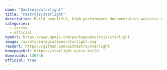 ```yaml
---
name: "@astrojs/starlight"
title: "@astrojs/starlight"
description: Build beautiful, high-performance documentation websites with Astro
categories:
  - css+ui
  - official
npmUrl: https://www.npmjs.com/package/@astrojs/starlight
image: /assets/integrations/starlight.svg
repoUrl: https://github.com/withastro/starlight
homepageUrl: https://starlight.astro.build
downloads: 136746
official: true
---
```

